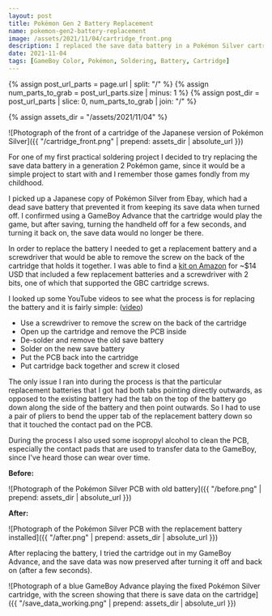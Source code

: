 ```yaml
---
layout: post
title: Pokémon Gen 2 Battery Replacement
name: pokemon-gen2-battery-replacement
image: /assets/2021/11/04/cartridge_front.png
description: I replaced the save data battery in a Pokémon Silver cartridge as a soldering practice project.
date: 2021-11-04
tags: [GameBoy Color, Pokémon, Soldering, Battery, Cartridge]
---
```


{% assign post_url_parts = page.url | split: "/" %}
{% assign num_parts_to_grab = post_url_parts.size | minus: 1 %}
{% assign post_dir = post_url_parts | slice: 0, num_parts_to_grab | join: "/" %}

{% assign assets_dir = "/assets/2021/11/04" %}

![Photograph of the front of a cartridge of the Japanese version of Pokémon Silver]({{ "/cartridge_front.png" | prepend: assets_dir | absolute_url }})

For one of my first practical soldering project I decided to try replacing the save data battery in a generation 2 Pokémon game, since it would be a simple project to start with and I remember those games fondly from my childhood.

I picked up a Japanese copy of Pokémon Silver from Ebay, which had a dead save battery that prevented it from keeping its save data when turned off. I confirmed using a GameBoy Advance that the cartridge would play the game, but after saving, turning the handheld off for a few seconds, and turning it back on, the save data would no longer be there.

In order to replace the battery I needed to get a replacement battery and a screwdriver that would be able to remove the screw on the back of the cartridge that holds it together. I was able to find a [kit on Amazon](https://www.amazon.com/Triwing-Screwdriver-Batteries-Bundled-Security/dp/B07BKQJSDQ) for ~$14 USD that included a few replacement batteries and a screwdriver with 2 bits, one of which that supported the GBC cartridge screws.

I looked up some YouTube videos to see what the process is for replacing the battery and it is fairly simple: ([video](https://www.youtube.com/watch?v=NyEXRXeuA5w))

- Use a screwdriver to remove the screw on the back of the cartridge
- Open up the cartridge and remove the PCB inside
- De-solder and remove the old save battery
- Solder on the new save battery
- Put the PCB back into the cartridge
- Put cartridge back together and screw it closed

The only issue I ran into during the process is that the particular replacement batteries that I got had both tabs pointing directly outwards, as opposed to the existing battery had the tab on the top of the battery go down along the side of the battery and then point outwards. So I had to use a pair of pliers to bend the upper tab of the replacement battery down so that it touched the contact pad on the PCB.

During the process I also used some isopropyl alcohol to clean the PCB, especially the contact pads that are used to transfer data to the GameBoy, since I've heard those can wear over time.

**Before:**

![Photograph of the Pokémon Silver PCB with old battery]({{ "/before.png" | prepend: assets_dir | absolute_url }})

**After:**

![Photograph of the Pokémon Silver PCB with the replacement battery installed]({{ "/after.png" | prepend: assets_dir | absolute_url }})

After replacing the battery, I tried the cartridge out in my GameBoy Advance, and the save data was now preserved after turning it off and back on (after a few seconds).

![Photograph of a blue GameBoy Advance playing the fixed Pokémon Silver cartridge, with the screen showing that there is save data on the cartridge]({{ "/save_data_working.png" | prepend: assets_dir | absolute_url }})